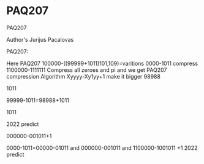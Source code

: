 # PAQ207
PAQ207

Author's Jurijus Pacalovas

PAQ207:


Here PAQ207 100000-((99999+1011)101,109)=varitions 0000-1011 compress 1100000-1111111 Compress all zeroes and pi and we get PAQ207 compression Algorithm Xyyyy-Xy1yy+1 make it bigger 98988


1011


99999-1011=98988+1011


1011


2022 predict


000000-001011+1
 
0000-1011=00000-01011 and 000000-001011 and 1100000-1001011 +1  2022 predict
